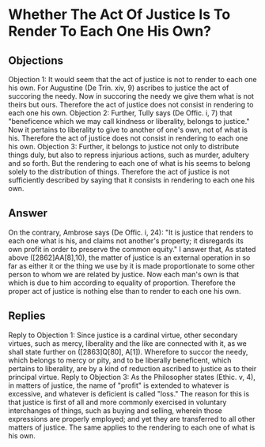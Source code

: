 # Whether The Act Of Justice Is To Render To Each One His Own?
## Objections
Objection 1: It would seem that the act of justice is not to render to each one his own. For Augustine (De Trin. xiv, 9) ascribes to justice the act of succoring the needy. Now in succoring the needy we give them what is not theirs but ours. Therefore the act of justice does not consist in rendering to each one his own.
Objection 2: Further, Tully says (De Offic. i, 7) that "beneficence which we may call kindness or liberality, belongs to justice." Now it pertains to liberality to give to another of one's own, not of what is his. Therefore the act of justice does not consist in rendering to each one his own.
Objection 3: Further, it belongs to justice not only to distribute things duly, but also to repress injurious actions, such as murder, adultery and so forth. But the rendering to each one of what is his seems to belong solely to the distribution of things. Therefore the act of justice is not sufficiently described by saying that it consists in rendering to each one his own.
## Answer
On the contrary, Ambrose says (De Offic. i, 24): "It is justice that renders to each one what is his, and claims not another's property; it disregards its own profit in order to preserve the common equity."
I answer that, As stated above ([2862]AA[8],10), the matter of justice is an external operation in so far as either it or the thing we use by it is made proportionate to some other person to whom we are related by justice. Now each man's own is that which is due to him according to equality of proportion. Therefore the proper act of justice is nothing else than to render to each one his own.
## Replies
Reply to Objection 1: Since justice is a cardinal virtue, other secondary virtues, such as mercy, liberality and the like are connected with it, as we shall state further on ([2863]Q[80], A[1]). Wherefore to succor the needy, which belongs to mercy or pity, and to be liberally beneficent, which pertains to liberality, are by a kind of reduction ascribed to justice as to their principal virtue.
Reply to Objection 3: As the Philosopher states (Ethic. v, 4), in matters of justice, the name of "profit" is extended to whatever is excessive, and whatever is deficient is called "loss." The reason for this is that justice is first of all and more commonly exercised in voluntary interchanges of things, such as buying and selling, wherein those expressions are properly employed; and yet they are transferred to all other matters of justice. The same applies to the rendering to each one of what is his own.
